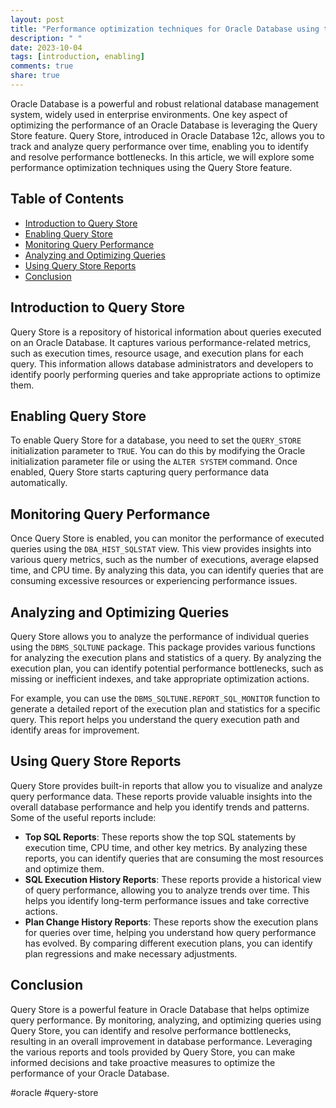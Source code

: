 ```yaml
---
layout: post
title: "Performance optimization techniques for Oracle Database using the Query Store"
description: " "
date: 2023-10-04
tags: [introduction, enabling]
comments: true
share: true
---
```


Oracle Database is a powerful and robust relational database management system, widely used in enterprise environments. One key aspect of optimizing the performance of an Oracle Database is leveraging the Query Store feature. Query Store, introduced in Oracle Database 12c, allows you to track and analyze query performance over time, enabling you to identify and resolve performance bottlenecks. In this article, we will explore some performance optimization techniques using the Query Store feature.

## Table of Contents
- [Introduction to Query Store](#introduction-to-query-store)
- [Enabling Query Store](#enabling-query-store)
- [Monitoring Query Performance](#monitoring-query-performance)
- [Analyzing and Optimizing Queries](#analyzing-and-optimizing-queries)
- [Using Query Store Reports](#using-query-store-reports)
- [Conclusion](#conclusion)

## Introduction to Query Store

Query Store is a repository of historical information about queries executed on an Oracle Database. It captures various performance-related metrics, such as execution times, resource usage, and execution plans for each query. This information allows database administrators and developers to identify poorly performing queries and take appropriate actions to optimize them.

## Enabling Query Store

To enable Query Store for a database, you need to set the `QUERY_STORE` initialization parameter to `TRUE`. You can do this by modifying the Oracle initialization parameter file or using the `ALTER SYSTEM` command. Once enabled, Query Store starts capturing query performance data automatically.

## Monitoring Query Performance

Once Query Store is enabled, you can monitor the performance of executed queries using the `DBA_HIST_SQLSTAT` view. This view provides insights into various query metrics, such as the number of executions, average elapsed time, and CPU time. By analyzing this data, you can identify queries that are consuming excessive resources or experiencing performance issues.

## Analyzing and Optimizing Queries

Query Store allows you to analyze the performance of individual queries using the `DBMS_SQLTUNE` package. This package provides various functions for analyzing the execution plans and statistics of a query. By analyzing the execution plan, you can identify potential performance bottlenecks, such as missing or inefficient indexes, and take appropriate optimization actions.

For example, you can use the `DBMS_SQLTUNE.REPORT_SQL_MONITOR` function to generate a detailed report of the execution plan and statistics for a specific query. This report helps you understand the query execution path and identify areas for improvement.

## Using Query Store Reports

Query Store provides built-in reports that allow you to visualize and analyze query performance data. These reports provide valuable insights into the overall database performance and help you identify trends and patterns. Some of the useful reports include:

- **Top SQL Reports**: These reports show the top SQL statements by execution time, CPU time, and other key metrics. By analyzing these reports, you can identify queries that are consuming the most resources and optimize them.
- **SQL Execution History Reports**: These reports provide a historical view of query performance, allowing you to analyze trends over time. This helps you identify long-term performance issues and take corrective actions.
- **Plan Change History Reports**: These reports show the execution plans for queries over time, helping you understand how query performance has evolved. By comparing different execution plans, you can identify plan regressions and make necessary adjustments.

## Conclusion

Query Store is a powerful feature in Oracle Database that helps optimize query performance. By monitoring, analyzing, and optimizing queries using Query Store, you can identify and resolve performance bottlenecks, resulting in an overall improvement in database performance. Leveraging the various reports and tools provided by Query Store, you can make informed decisions and take proactive measures to optimize the performance of your Oracle Database.

#oracle #query-store
